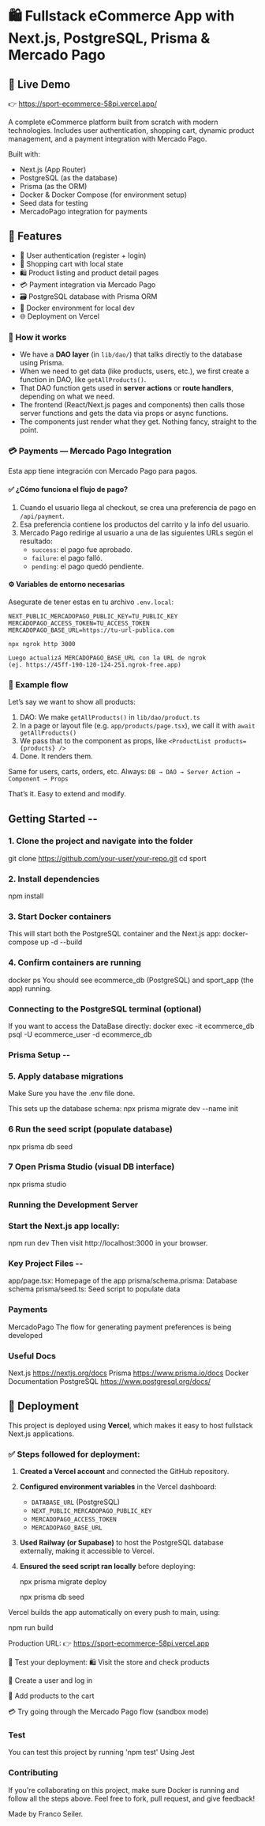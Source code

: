 # 🛍️ Fullstack eCommerce App with Next.js, PostgreSQL, Prisma & Mercado Pago

## 🔗 Live Demo

👉 https://sport-ecommerce-58pi.vercel.app/

A complete eCommerce platform built from scratch with modern technologies. 
Includes user authentication, shopping cart, dynamic product management, and a payment integration with Mercado Pago.

Built with:
- Next.js (App Router)
- PostgreSQL (as the database)
- Prisma (as the ORM)
- Docker & Docker Compose (for environment setup)
- Seed data for testing
- MercadoPago integration for payments

## 🚀 Features

- 🔐 User authentication (register + login)
- 🛒 Shopping cart with local state
- 🛍️ Product listing and product detail pages
- 💳 Payment integration via Mercado Pago
- 🗃️ PostgreSQL database with Prisma ORM
- 🐳 Docker environment for local dev
- 🌐 Deployment on Vercel


### 🔄 How it works 

- We have a **DAO layer** (in `lib/dao/`) that talks directly to the database using Prisma.
- When we need to get data (like products, users, etc.), we first create a function in DAO, like `getAllProducts()`.
- That DAO function gets used in **server actions** or **route handlers**, depending on what we need.
- The frontend (React/Next.js pages and components) then calls those server functions and gets the data via props or async functions.
- The components just render what they get. Nothing fancy, straight to the point.

### 💳 Payments — Mercado Pago Integration

Esta app tiene integración con Mercado Pago para pagos.

#### ✅ ¿Cómo funciona el flujo de pago?

1. Cuando el usuario llega al checkout, se crea una preferencia de pago en `/api/payment`.
2. Esa preferencia contiene los productos del carrito y la info del usuario.
3. Mercado Pago redirige al usuario a una de las siguientes URLs según el resultado:
   - `success`: el pago fue aprobado.
   - `failure`: el pago falló.
   - `pending`: el pago quedó pendiente.

#### ⚙️ Variables de entorno necesarias

Asegurate de tener estas en tu archivo `.env.local`:

```env
NEXT_PUBLIC_MERCADOPAGO_PUBLIC_KEY=TU_PUBLIC_KEY
MERCADOPAGO_ACCESS_TOKEN=TU_ACCESS_TOKEN
MERCADOPAGO_BASE_URL=https://tu-url-publica.com

npx ngrok http 3000

Luego actualizá MERCADOPAGO_BASE_URL con la URL de ngrok 
(ej. https://45ff-190-120-124-251.ngrok-free.app)
```

### 🧠 Example flow

Let’s say we want to show all products:

1. DAO: We make `getAllProducts()` in `lib/dao/product.ts`
2. In a page or layout file (e.g. `app/products/page.tsx`), we call it with `await getAllProducts()`
3. We pass that to the component as props, like `<ProductList products={products} />`
4. Done. It renders them.

Same for users, carts, orders, etc. Always:
`DB → DAO → Server Action → Component → Props`

That’s it. Easy to extend and modify.

## Getting Started --

### 1. Clone the project and navigate into the folder

git clone https://github.com/your-user/your-repo.git
cd sport

### 2. Install dependencies

npm install

### 3. Start Docker containers

This will start both the PostgreSQL container and the Next.js app:
docker-compose up -d --build

### 4. Confirm containers are running

docker ps
You should see ecommerce_db (PostgreSQL) and sport_app (the app) running.

### Connecting to the PostgreSQL terminal (optional)

If you want to access the DataBase directly:
docker exec -it ecommerce_db psql -U ecommerce_user -d ecommerce_db

### Prisma Setup --

### 5. Apply database migrations

Make Sure you have the .env file done.

This sets up the database schema:
npx prisma migrate dev --name init

### 6 Run the seed script (populate database)

npx prisma db seed
### 7 Open Prisma Studio (visual DB interface)

npx prisma studio

### Running the Development Server

### Start the Next.js app locally:

npm run dev
Then visit http://localhost:3000 in your browser.

### Key Project Files --

app/page.tsx: Homepage of the app
prisma/schema.prisma: Database schema
prisma/seed.ts: Seed script to populate data

###  Payments

MercadoPago 
The flow for generating payment preferences is being developed

###  Useful Docs

Next.js https://nextjs.org/docs
Prisma https://www.prisma.io/docs
Docker Documentation
PostgreSQL https://www.postgresql.org/docs/

## 🚀 Deployment

This project is deployed using **Vercel**, which makes it easy to host fullstack Next.js applications.

### ✅ Steps followed for deployment:

1. **Created a Vercel account** and connected the GitHub repository.

2. **Configured environment variables** in the Vercel dashboard:
   - `DATABASE_URL` (PostgreSQL)
   - `NEXT_PUBLIC_MERCADOPAGO_PUBLIC_KEY`
   - `MERCADOPAGO_ACCESS_TOKEN`
   - `MERCADOPAGO_BASE_URL`

3. **Used Railway (or Supabase)** to host the PostgreSQL database externally, making it accessible to Vercel.

4. **Ensured the seed script ran locally** before deploying:

   npx prisma migrate deploy

   npx prisma db seed

Vercel builds the app automatically on every push to main, using:

npm run build

Production URL:
👉 https://sport-ecommerce-58pi.vercel.app

🧪 Test your deployment:
🛍️ Visit the store and check products

🧾 Create a user and log in

🛒 Add products to the cart

💳 Try going through the Mercado Pago flow (sandbox mode)

### Test

You can test this project by running 'npm test'
Using Jest

###  Contributing

If you're collaborating on this project, make sure Docker is running and follow all the steps above. Feel free to fork, pull request, and give feedback!

Made by Franco Seiler.
